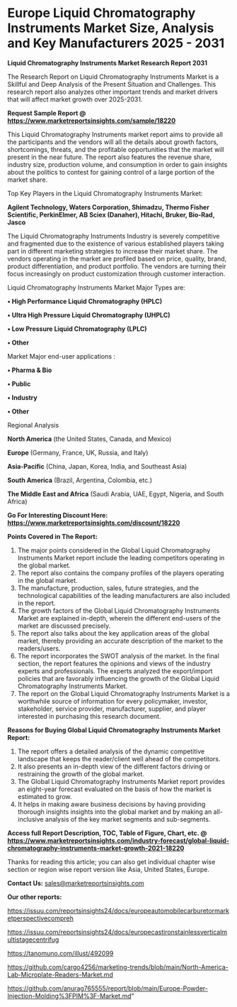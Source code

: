 # Europe Liquid Chromatography Instruments Market Size, Analysis and Key Manufacturers 2025 - 2031

<strong>Liquid Chromatography Instruments Market Research Report 2031</strong>

The Research Report on Liquid Chromatography Instruments Market is a Skillful and Deep Analysis of the Present Situation and Challenges. This research report also analyzes other important trends and market drivers that will affect market growth over 2025-2031.

<strong>Request Sample Report @ <a href=https://www.marketreportsinsights.com/sample/18220>https://www.marketreportsinsights.com/sample/18220</a></strong>

This Liquid Chromatography Instruments market report aims to provide all the participants and the vendors will all the details about growth factors, shortcomings, threats, and the profitable opportunities that the market will present in the near future. The report also features the revenue share, industry size, production volume, and consumption in order to gain insights about the politics to contest for gaining control of a large portion of the market share.

Top Key Players in the Liquid Chromatography Instruments Market:

<strong>Agilent Technology, Waters Corporation, Shimadzu, Thermo Fisher Scientific, PerkinElmer, AB Sciex (Danaher), Hitachi, Bruker, Bio-Rad, Jasco</strong>

The Liquid Chromatography Instruments Industry is severely competitive and fragmented due to the existence of various established players taking part in different marketing strategies to increase their market share. The vendors operating in the market are profiled based on price, quality, brand, product differentiation, and product portfolio. The vendors are turning their focus increasingly on product customization through customer interaction.

Liquid Chromatography Instruments Market Major Types are:

<strong>• High Performance Liquid Chromatography (HPLC)

• Ultra High Pressure Liquid Chromatography (UHPLC)

• Low Pressure Liquid Chromatography (LPLC)

• Other</strong>

Market Major end-user applications :

<strong>• Pharma & Bio

• Public

• Industry

• Other</strong>

Regional Analysis

</u><strong><b>North America</b></strong> (the United States, Canada, and Mexico)

<strong><b>Europe </b></strong>(Germany, France, UK, Russia, and Italy)

<strong><b>Asia-Pacific</b></strong> (China, Japan, Korea, India, and Southeast Asia)

<strong><b>South America</b></strong> (Brazil, Argentina, Colombia, etc.)

<strong><b>The Middle East and Africa</b></strong> (Saudi Arabia, UAE, Egypt, Nigeria, and South Africa)

<strong>Go For Interesting Discount Here: <a href=https://www.marketreportsinsights.com/discount/18220>https://www.marketreportsinsights.com/discount/18220</a></strong>

<strong>Points Covered in The Report:</strong>
<ol>
  <li>The major points considered in the Global Liquid Chromatography Instruments Market report include the leading competitors operating in the global market.</li>
  <li>The report also contains the company profiles of the players operating in the global market.</li>
  <li>The manufacture, production, sales, future strategies, and the technological capabilities of the leading manufacturers are also included in the report.</li>
  <li>The growth factors of the Global Liquid Chromatography Instruments Market are explained in-depth, wherein the different end-users of the market are discussed precisely.</li>
  <li>The report also talks about the key application areas of the global market, thereby providing an accurate description of the market to the readers/users.</li>
  <li>The report incorporates the SWOT analysis of the market. In the final section, the report features the opinions and views of the industry experts and professionals. The experts analyzed the export/import policies that are favorably influencing the growth of the Global Liquid Chromatography Instruments Market.</li>
  <li>The report on the Global Liquid Chromatography Instruments Market is a worthwhile source of information for every policymaker, investor, stakeholder, service provider, manufacturer, supplier, and player interested in purchasing this research document.</li>
</ol>
<strong>Reasons for Buying Global Liquid Chromatography Instruments Market Report:</strong>

<ol>
  <li>The report offers a detailed analysis of the dynamic competitive landscape that keeps the reader/client well ahead of the competitors.</li>
  <li>It also presents an in-depth view of the different factors driving or restraining the growth of the global market.</li>
  <li>The Global Liquid Chromatography Instruments Market report provides an eight-year forecast evaluated on the basis of how the market is estimated to grow.</li>
  <li>It helps in making aware business decisions by having providing thorough insights insights into the global market and by making an all-inclusive analysis of the key market segments and sub-segments.</li>
</ol>
<strong>Access full Report Description, TOC, Table of Figure, Chart, etc. @ <a href=https://www.marketreportsinsights.com/industry-forecast/global-liquid-chromatography-instruments-market-growth-2021-18220>https://www.marketreportsinsights.com/industry-forecast/global-liquid-chromatography-instruments-market-growth-2021-18220</a></strong>


Thanks for reading this article; you can also get individual chapter wise section or region wise report version like Asia, United States, Europe.

<strong>Contact Us:</strong>
sales@marketreportsinsights.com

<strong>Our other reports:</strong>

<a href=https://issuu.com/reportsinsights24/docs/europeautomobilecarburetormarketperspectivecompreh>https://issuu.com/reportsinsights24/docs/europeautomobilecarburetormarketperspectivecompreh</a>

<a href=https://issuu.com/reportsinsights24/docs/europecastironstainlessverticalmultistagecentrifug>https://issuu.com/reportsinsights24/docs/europecastironstainlessverticalmultistagecentrifug</a>

<a href=https://tanomuno.com/illust/492099>https://tanomuno.com/illust/492099</a>

<a href=https://github.com/cargo4256/marketing-trends/blob/main/North-America-Lab-Microplate-Readers-Market.md>https://github.com/cargo4256/marketing-trends/blob/main/North-America-Lab-Microplate-Readers-Market.md</a>

<a href=https://github.com/anurag765555/report/blob/main/Europe-Powder-Injection-Molding%3FPIM%3F-Market.md>https://github.com/anurag765555/report/blob/main/Europe-Powder-Injection-Molding%3FPIM%3F-Market.md</a>"
